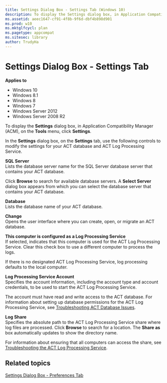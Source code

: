 ```yaml
---
title: Settings Dialog Box - Settings Tab (Windows 10)
description: To display the Settings dialog box, in Application Compatibility Manager (ACM), on the Tools menu, click Settings.
ms.assetid: aeec1647-cf91-4f8b-9f6d-dbf4b898d901
ms.prod: w10
ms.mktglfcycl: plan
ms.pagetype: appcompat
ms.sitesec: library
author: TrudyHa
---
```


# Settings Dialog Box - Settings Tab


**Applies to**

-   Windows 10
-   Windows 8.1
-   Windows 8
-   Windows 7
-   Windows Server 2012
-   Windows Server 2008 R2

To display the **Settings** dialog box, in Application Compatibility Manager (ACM), on the **Tools** menu, click **Settings**.

In the **Settings** dialog box, on the **Settings** tab, use the following controls to modify the settings for your ACT database and ACT Log Processing Service.

<a href="" id="sql-server"></a>**SQL Server**  
Lists the database server name for the SQL Server database server that contains your ACT database.

Click **Browse** to search for available database servers. A **Select Server** dialog box appears from which you can select the database server that contains your ACT database.

<a href="" id="database"></a>**Database**  
Lists the database name of your ACT database.

<a href="" id="change"></a>**Change**  
Opens the user interface where you can create, open, or migrate an ACT database.

<a href="" id="this-computer-is-configured-as-a-log-processing-service"></a>**This computer is configured as a Log Processing Service**  
If selected, indicates that this computer is used for the ACT Log Processing Service. Clear this check box to use a different computer to process the logs.

If there is no designated ACT Log Processing Service, log processing defaults to the local computer.

<a href="" id="log-processing-service-account"></a>**Log Processing Service Account**  
Specifies the account information, including the account type and account credentials, to be used to start the ACT Log Processing Service.

The account must have read and write access to the ACT database. For information about setting up database permissions for the ACT Log Processing Service, see [Troubleshooting ACT Database Issues](troubleshooting-act-database-issues.md).

<a href="" id="log-share"></a>**Log Share**  
Specifies the absolute path to the ACT Log Processing Service share where log files are processed. Click **Browse** to search for a location. The **Share as** box automatically updates to show the directory name.

For information about ensuring that all computers can access the share, see [Troubleshooting the ACT Log Processing Service](troubleshooting-the-act-log-processing-service.md).

## Related topics


[Settings Dialog Box - Preferences Tab](act-settings-dialog-box-preferences-tab.md)

 

 





